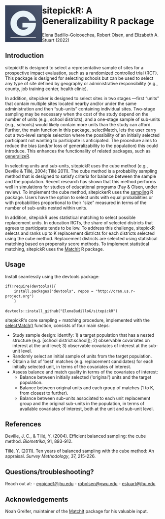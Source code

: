 # <img src="man/figures/logo.png" align="left" height="119" />
# sitepickR: A Generalizability R package

Elena Badillo-Goicoechea, Robert Olsen, and Elizabeth A. Stuart (2022)

## Introduction

sitepickR is designed to select a representative sample of sites for a prospective impact evaluation, such as a randomized controlled trial (RCT). This package is designed for selecting schools but can be used to select any type of site defined by geography or administrative responsibility (e.g., county, job training center, health clinic).

In addition, sitepicker is designed to select sites in two stages —first “units” that contain multiple sites located nearby and/or under the same administration and then “sub-units” containing individual sites. Two-stage sampling may be necessary when the cost of the study depend on the number of units (e.g., school districts), and a one-stage sample of sub-units (e.g., schools) would likely contain more units than the study can afford. Further, the main function in this package, selectMatch, lets the user carry out a two-level sample selection where the possibility of an initially selected participant not wanting to participate is anticipated. The procedure aims to reduce the bias (and/or loss of generalizability to the population) this could introduce. This enhances the functionality of related packages, such as [generalizeR](https://nustat.github.io/generalizeR/).

In selecting units and sub-units, sitepickR uses the cube method (e.g., Deville & Tillé, 2004; Tillé 2011). The cube method is a probability sampling method that is designed to satisfy criteria for balance between the sample and the population. Recent research has shown that this method performs well in simulations for studies of educational programs (Fay & Olsen, under review). To implement the cube method, sitepickerR uses the [sampling](https://cran.r-project.org/package=sampling) R package. Users have the option to select units with equal probabilities or with probabilities proportional to their “size” measured in terms of the number of sub-units nested within units.

In addition, sitepickR uses statistical matching to select possible replacement units. In education RCTs, the share of selected districts that agrees to participate tends to be low. To address this challenge, sitepickR selects and ranks up to K replacement districts for each districts selected using the cube method. Replacement districts are selected using statistical matching based on propensity score methods. To implement statistical matching, sitepickR uses the [MatchIt](https://cran.r-project.org/package=MatchIt) R package.

## Usage

Install seamlessly using the devtools package:

```
if(!require(devtools)){
    install.packages("devtools", repos = "http://cran.us.r-project.org")
    }

devtools::install_github("ElenaBadilloG/sitepickR")

```
sitepickR's core sampling + matching procedure, implemented with the [selectMatch()]() function, consists of four main steps:

- Study sample design: identify: 1) a target population that has a nested structure (e.g. [school district:school]); 2) observable covariates on interest at the unit level; 3) observable covariates of interest at the sub-unit level.
- Randomly select an initial sample of units from the target population.
- Obtain a list of 'best' matches (e.g. replacement candidates) for each initially selected unit, in terms of the covariates of interest.
- Assess balance and match quality in terms of the covariates of interest:
    - Balance between initially selected ('original') units and the target population.
    - Balance between original units and each group of matches (1 to K, from closest to further).
    - Balance between sub-units associated to each unit replacement group and the original sub-units in the population, in terms of available covariates of interest, both at the unit and sub-unit level. 
## References

Deville, J. C., & Tillé, Y. (2004). Efficient balanced sampling: the cube method. _Biometrika_, 91, 893-912.

Tillé, Y. (2011). Ten years of balanced sampling with the cube method: An appraisal. _Survey Methodology_, 37, 215-226.

## Questions/troubleshooting? 

Reach out at:
	- egoicoe1@jhu.edu
	- robolsen@gwu.edu
	- estuart@jhu.edu
	
## Acknowledgements

Noah Greifer, maintainer of the [MatchIt](https://cran.r-project.org/package=MatchIt) package for his valuable input.



